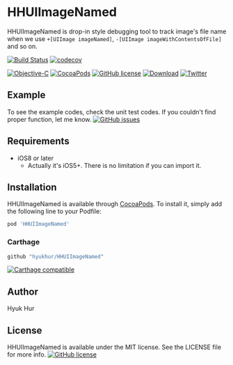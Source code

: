 # HHUIImageNamed

HHUIImageNamed is drop-in style debugging tool to track image's file name when we use `+[UIImage imageNamed]`, `-[UIImage imageWithContentsOfFile]` and so on.

[![Build Status](https://travis-ci.org/hyukhur/HHUIImageNamed.svg?branch=master)](https://travis-ci.org/hyukhur/HHUIImageNamed)
[![codecov](https://codecov.io/gh/hyukhur/HHUIImageNamed/branch/master/graph/badge.svg)](https://github.com/hyukhur/HHUIImageNamed)
<!--
[![Platform](https://cocoapod-badges.herokuapp.com/p/HHUIImageNamed/badge.png)](https://github.com/hyukhur/HHUIImageNamed/tree/master/HHUIImageNamed/Classes)
-->
[![Objective-C](https://img.shields.io/badge/Objective-C-green.svg?style=flat-square)](https://developer.apple.com)
[![CocoaPods](http://img.shields.io/cocoapods/p/HHUIImageNamed.svg?style=flat-square)](http://cocoapods.org/pods/HHUIImageNamed)
[![GitHub license](https://img.shields.io/github/license/hyukhur/HHUIImageNamed.svg?style=flat-square)](https://github.com/hyukhur/HHUIImageNamed/blob/master/LICENSE)
[![Download](https://img.shields.io/cocoapods/dt/HHUIImageNamed.svg?style=flat-square)](http://cocoapods.org/pods/HHUIImageNamed)
[![Twitter](https://img.shields.io/twitter/url/https/github.com/hyukhur/HHUIImageNamed.svg?style=social&style=flat-square)](https://twitter.com/intent/tweet?text=Wow:&url=https%3A%2F%2Fgithub.com%2Fhyukhur%2FHHUIImageNamed)

## Example
To see the example codes, check the unit test codes.
If you couldn't find proper function, let me know. [![GitHub issues](https://img.shields.io/github/issues/hyukhur/HHUIImageNamed.svg?style=flat-square)](https://github.com/hyukhur/HHUIImageNamed/issues)

## Requirements
* iOS8 or later
  * Actually it's iOS5+. There is no limitation if you can import it.

## Installation

HHUIImageNamed is available through [CocoaPods](http://cocoapods.org). To install it, simply add the following line to your Podfile:

```ruby
pod 'HHUIImageNamed'
```

### Carthage

```ruby
github "hyukhur/HHUIImageNamed"
```
[![Carthage compatible](https://img.shields.io/badge/Carthage-compatible-4BC51D.svg?style=flat)](https://github.com/Carthage/Carthage)

## Author

Hyuk Hur

## License

HHUIImageNamed is available under the MIT license. See the LICENSE file for more info.
[![GitHub license](https://img.shields.io/github/license/hyukhur/HHUIImageNamed.svg?style=flat-square)](https://github.com/hyukhur/HHUIImageNamed/blob/master/LICENSE)

